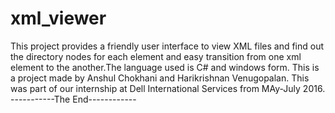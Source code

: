 # xml_viewer
This project provides a friendly user interface to view XML files and find out the directory nodes for each element and easy transition from one xml element to the another.The language used is C# and windows form.
This is a project made by Anshul Chokhani and Harikrishnan Venugopalan.
This was part of our internship at Dell International Services from MAy-July 2016.
  -----------The End------------
